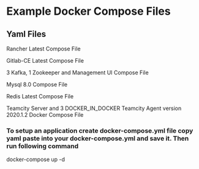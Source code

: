 # Example Docker Compose Files
## Yaml Files
Rancher Latest Compose File

Gitlab-CE Latest Compose File

3 Kafka, 1 Zookeeper and Management UI Compose File

Mysql 8.0  Compose File

Redis Latest Compose File

Teamcity Server and 3 DOCKER_IN_DOCKER Teamcity Agent version  2020.1.2 Docker Compose File

### To setup an application create docker-compose.yml file copy yaml paste into your docker-compose.yml and save it. Then run following command
docker-compose up -d
